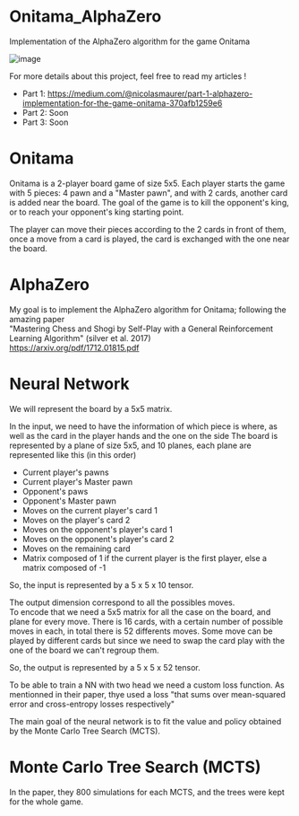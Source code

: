 # Onitama_AlphaZero
Implementation of the AlphaZero algorithm for the game Onitama

![image](https://user-images.githubusercontent.com/62259863/151253760-b5abe21b-3f3d-45de-b0b0-4b97fea8cfbf.png)



For more details about this project, feel free to read my articles !   
- Part 1: https://medium.com/@nicolasmaurer/part-1-alphazero-implementation-for-the-game-onitama-370afb1259e6
- Part 2: Soon
- Part 3: Soon

# Onitama 
Onitama is a 2-player board game of size 5x5. 
Each player starts the game with 5 pieces: 4 pawn and a "Master pawn", and with 2 cards, another card is added near the board. 
The goal of the game is to kill the opponent's king, or to reach your opponent's king starting point.

The player can move their pieces according to the 2 cards in front of them, once a move from a card is played, the card is exchanged with the one near the board. 

# AlphaZero
My goal is to implement the AlphaZero algorithm for Onitama; following the amazing paper  
"Mastering Chess and Shogi by Self-Play with a General Reinforcement Learning Algorithm" (silver et al. 2017)   
https://arxiv.org/pdf/1712.01815.pdf  


# Neural Network

We will represent the board by a 5x5 matrix. 

In the input, we need to have the information of which piece is where, as well as the card in the player hands and the one on the side
The board is represented by a plane of size 5x5, and 10 planes, each plane are represented like this (in this order)
- Current player's pawns
- Current player's Master pawn
- Opponent's paws
- Opponent's Master pawn
- Moves on the current player's card 1
- Moves on the player's card 2
- Moves on the opponent's player's card 1
- Moves on the opponent's player's card 2
- Moves on the remaining card
- Matrix composed of 1 if the current player is the first player, else a matrix composed of -1

So, the input is represented by a 5 x 5 x 10 tensor. 


The output dimension correspond to all the possibles moves.  
To encode that we need a 5x5 matrix for all the case on the board, and plane for every move. 
There is 16 cards, with a certain number of possible moves in each, in total there is 52 differents moves.
Some move can be played by different cards but since we need to swap the card play with the one of the board we can't regroup them. 

So, the output is represented by a 5 x 5 x 52 tensor. 

To be able to train a NN with two head we need a custom loss function. As mentionned in their paper, thye used a loss "that sums over mean-squared error and cross-entropy losses respectively"

The main goal of the neural network is to fit the value and policy obtained by the Monte Carlo Tree Search (MCTS).


# Monte Carlo Tree Search (MCTS)
In the paper, they 800 simulations for each MCTS, and the trees were kept for the whole game.
